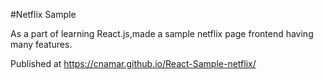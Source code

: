 #Netflix Sample


As a part of learning React.js,made a sample netflix page frontend having many features.


Published at https://cnamar.github.io/React-Sample-netflix/
